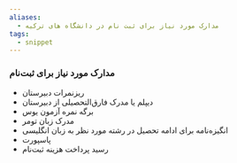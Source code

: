 ```yaml
---
aliases:
  - مدارک مورد نیاز برای ثبت نام در دانشگاه های ترکیه
tags:
  - snippet
---
```


### مدارک مورد نیاز برای ثبت‌نام

- ریزنمرات دبیرستان
- دیپلم یا مدرک فارق‌التحصیلی از دبیرستان
- برگه نمره آزمون یوس
- مدرک زبان تومر
- انگیزه‌نامه برای ادامه تحصیل در رشته مورد نظر به زبان انگلیسی 
- پاسپورت
- رسید پرداخت هزینه ثبت‌نام
